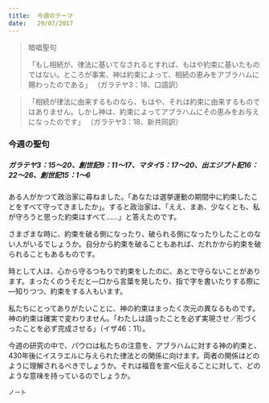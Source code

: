 ```yaml
---
title:  今週のテーマ
date:   29/07/2017
---
```


> <p>暗唱聖句</p>
> 「もし相続が、律法に基いてなされるとすれば、もはや約束に基いたものではない。ところが事実、神は約束によって、相続の恵みをアブラハムに賜わったのである」 （ガラテヤ3：18、口語訳）

> <p></p>
> 「相続が律法に由来するものなら、もはや、それは約束に由来するものではありません。しかし神は、約束によってアブラハムにその恵みをお与えになったのです」 （ガラテヤ3：18、新共同訳）

### 今週の聖句

##### ガラテヤ3：15～20、創世記9：11～17、マタイ5：17～20、出エジプト記16：22～26、創世記15：1～6

ある人がかつて政治家に尋ねました。「あなたは選挙運動の期間中に約束したことをすべて守ってきましたか」。すると政治家は、「ええ、まあ、少なくとも、私が守ろうと思った約束はすべて……」と答えたのです。

さまざまな時に、約束を破る側になったり、破られる側になったりしたことのない人がいるでしょうか。自分から約束を破ることもあれば、だれかから約束を破られることもあるものです。

時として人は、心から守るつもりで約束をしたのに、あとで守らないことがあります。まったくのうそだと―口から言葉を発したり、指で字を書いたりする際に―知りつつ、約束をする人もいます。

私たちにとってありがたいことに、神の約束はまったく次元の異なるものです。神の約束は確実で変わりません。「わたしは語ったことを必ず実現させ／形づくったことを必ず完成させる」（イザ46：11）。

今週の研究の中で、パウロは私たちの注意を、アブラハムに対する神の約束と、430年後にイスラエルに与えられた律法との関係に向けます。両者の関係はどのように理解されるべきでしょうか。それは福音を宣べ伝えることに対して、どのような意味を持っているのでしょうか。

`ノート`
